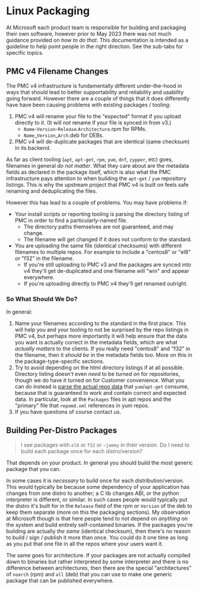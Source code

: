 # Linux Packaging
At Microsoft each product team is responsible for building and packaging their own software, however prior to May 2023 there was not much guidance provided on _how to do that_.
This documentation is intended as a guideline to help point people in the right direction.
See the sub-tabs for specific topics.

## PMC v4 Filename Changes
The PMC v4 infrastructure is fundamentally different under-the-hood in ways that should lead to better supportability and reliability and usability going forward.
However there are a couple of things that it does differently have have been causing problems with existing packages / tooling:

1. PMC v4 will rename your file to the "expected" format if you upload directly to it.
   (It will _not_ rename if your file is synced in from v3.)
    * `Name`-`Version`-`Release`.`Architecture`.rpm for RPMs.
    * `Name`\_`Version`\_`Arch`.deb for DEBs.
1. PMC v4 will de-duplicate packages that are identical (same checksum) in its backend.

As far as client tooling (`apt`, `apt-get`, `rpm`, `yum`, `dnf`, `zypper`, etc) goes, filenames in general _do not matter_. 
What they care about are the metadata fields as declared in the package itself, which is also what the PMC infrastructure pays attention to when building the `apt-get` / `yum` repository listings.
This is why the upstream project that PMC v4 is built on feels safe renaming and deduplicating the files.

However this has lead to a couple of problems.
You may have problems if:
* Your install scripts or reporting tooling is parsing the directory listing of PMC in order to find a particularly-named file.
  * The directory paths themselves are not guaranteed, and may change.
  * The filename will get changed if it does not conform to the standard.
* You are uploading the same file (identical checksums) with different filenames to multiple repos.
  For example to include a "centos8" or "el8" or "f32" in the filename.
  * If you're still uploading to PMC v3 and the packages are synced into v4 they'll get de-duplicated and one filename will "win" and appear everywhere.
  * If you're uploading directly to PMC v4 they'll get renamed outright.

### So What Should We Do?
In general:
1. Name your filenames according to the standard in the first place.
   This will help you and your tooling to not be surprised by the repo listings in PMC v4, but perhaps more importantly it will help ensure that the data you want is actually correct in the metadata fields, which are what _actually matters_ to the clients.
   If you really need "centos8" and "f32" in the filename, then it _should be_ in the metadata fields too.
   More on this in the package-type-specific sections.
1. Try to avoid depending on the html directory listings if at all possible.
   Directory listing doesn't even _need_ to be _turned on_ for repositories, though we do have it turned on for Customer convenience.
   What you can do instead is [parse the actual repo data](https://eng.ms/docs/cloud-ai-platform/azure-core/azure-management-and-platforms/control-plane-bburns/pmc-package-ingestion/pmc-onboardingreference/packaging/repo_metadata)
   that `yum`/`apt-get` consume, because that is guaranteed to work and contain correct and expected data.
   In particular, look at the `Packages` files in apt repos and the "primary" file that `repomd.xml` references in yum repos.
1. If you have questions of course contact us.

## Building Per-Distro Packages
> I see packages with `el8` or `f32` or `~jammy` in their version.
> Do I need to build each package once for each distro/version?

That depends on your product.
In general you should build the most generic package that you can.

In some cases it is _necessary_ to build once for each distribution/version.
This would typically be because some dependency of your application has changes from one distro to another; a C lib changes ABI, or the python interpreter is different, or similar.
In such cases people would typically put the distro it's built for in the `Release` field of the rpm or `Version` of the deb to keep them separate (more on this the packaging sections).
My observation at Microsoft though is that here people tend to not depend on _anything_ on the system and build entirely self-contained binaries.
If the packages you're building are actually _the same_ (identical checksum), then there's no reason to build / sign / publish it more than once.
You could do it one time as long as you put that one file in all the repos where your users want it.

The same goes for architecture.
If your packages are not actually compiled down to binaries but rather interpreted by some interpreter and there is no difference between architectures, then there are the special "architectures" of `noarch` (rpm) and `all` (deb) that you can use to make one generic package that can be published everywhere. 